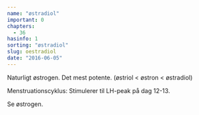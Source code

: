 ```yaml
---
name: "østradiol"
important: 0
chapters:  
  - 36
hasinfo: 1
sorting: "østradiol"
slug: oestradiol
date: "2016-06-05"
---
```


Naturligt østrogen. Det mest potente. (østriol < østron < østradiol)

Menstruationscyklus: Stimulerer til LH-peak på dag 12-13.

Se østrogen.
